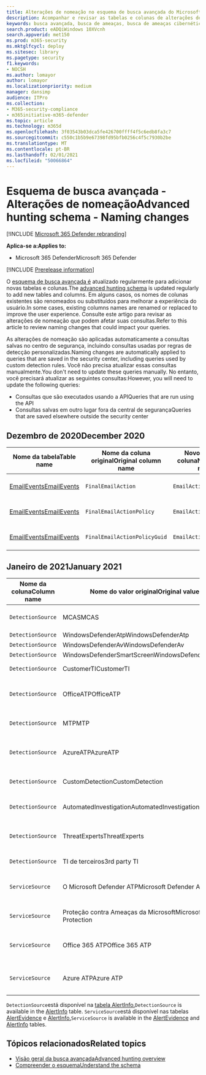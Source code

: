 ```yaml
---
title: Alterações de nomeação no esquema de busca avançada do Microsoft 365 Defender
description: Acompanhar e revisar as tabelas e colunas de alterações de nomeação no esquema de busca avançada
keywords: busca avançada, busca de ameaças, busca de ameaças cibernéticas, proteção contra ameaças da Microsoft, microsoft 365, mtp, m365, pesquisa, consulta, telemetria, referência de esquema, kusto, tabela, dados, alterações de nomeação, renomear, Proteção contra Ameaças da Microsoft
search.product: eADQiWindows 10XVcnh
search.appverid: met150
ms.prod: m365-security
ms.mktglfcycl: deploy
ms.sitesec: library
ms.pagetype: security
f1.keywords:
- NOCSH
ms.author: lomayor
author: lomayor
ms.localizationpriority: medium
manager: dansimp
audience: ITPro
ms.collection:
- M365-security-compliance
- m365initiative-m365-defender
ms.topic: article
ms.technology: m365d
ms.openlocfilehash: 3f03543b03dca5fe426700ffff4f5c6edb8fa3c7
ms.sourcegitcommit: c550c1b5b9e67398fd95bfb0256c4f5c7930b2be
ms.translationtype: MT
ms.contentlocale: pt-BR
ms.lasthandoff: 02/01/2021
ms.locfileid: "50066864"
---
```

# <a name="advanced-hunting-schema---naming-changes"></a><span data-ttu-id="6bc68-104">Esquema de busca avançada - Alterações de nomeação</span><span class="sxs-lookup"><span data-stu-id="6bc68-104">Advanced hunting schema - Naming changes</span></span>

[!INCLUDE [Microsoft 365 Defender rebranding](../includes/microsoft-defender.md)]


<span data-ttu-id="6bc68-105">**Aplica-se a:**</span><span class="sxs-lookup"><span data-stu-id="6bc68-105">**Applies to:**</span></span>
- <span data-ttu-id="6bc68-106">Microsoft 365 Defender</span><span class="sxs-lookup"><span data-stu-id="6bc68-106">Microsoft 365 Defender</span></span>

[!INCLUDE [Prerelease information](../includes/prerelease.md)]

<span data-ttu-id="6bc68-107">O [esquema de busca avançada é](advanced-hunting-schema-tables.md) atualizado regularmente para adicionar novas tabelas e colunas.</span><span class="sxs-lookup"><span data-stu-id="6bc68-107">The [advanced hunting schema](advanced-hunting-schema-tables.md) is updated regularly to add new tables and columns.</span></span> <span data-ttu-id="6bc68-108">Em alguns casos, os nomes de colunas existentes são renomeados ou substituídos para melhorar a experiência do usuário.</span><span class="sxs-lookup"><span data-stu-id="6bc68-108">In some cases, existing columns names are renamed or replaced to improve the user experience.</span></span> <span data-ttu-id="6bc68-109">Consulte este artigo para revisar as alterações de nomeação que podem afetar suas consultas.</span><span class="sxs-lookup"><span data-stu-id="6bc68-109">Refer to this article to review naming changes that could impact your queries.</span></span>

<span data-ttu-id="6bc68-110">As alterações de nomeação são aplicadas automaticamente a consultas salvas no centro de segurança, incluindo consultas usadas por regras de detecção personalizadas.</span><span class="sxs-lookup"><span data-stu-id="6bc68-110">Naming changes are automatically applied to queries that are saved in the security center, including queries used by custom detection rules.</span></span> <span data-ttu-id="6bc68-111">Você não precisa atualizar essas consultas manualmente.</span><span class="sxs-lookup"><span data-stu-id="6bc68-111">You don't need to update these queries manually.</span></span> <span data-ttu-id="6bc68-112">No entanto, você precisará atualizar as seguintes consultas:</span><span class="sxs-lookup"><span data-stu-id="6bc68-112">However, you will need to update the following queries:</span></span>
- <span data-ttu-id="6bc68-113">Consultas que são executados usando a API</span><span class="sxs-lookup"><span data-stu-id="6bc68-113">Queries that are run using the API</span></span>
- <span data-ttu-id="6bc68-114">Consultas salvas em outro lugar fora da central de segurança</span><span class="sxs-lookup"><span data-stu-id="6bc68-114">Queries that are saved elsewhere outside the security center</span></span>

## <a name="december-2020"></a><span data-ttu-id="6bc68-115">Dezembro de 2020</span><span class="sxs-lookup"><span data-stu-id="6bc68-115">December 2020</span></span>

| <span data-ttu-id="6bc68-116">Nome da tabela</span><span class="sxs-lookup"><span data-stu-id="6bc68-116">Table name</span></span> | <span data-ttu-id="6bc68-117">Nome da coluna original</span><span class="sxs-lookup"><span data-stu-id="6bc68-117">Original column name</span></span> | <span data-ttu-id="6bc68-118">Novo nome de coluna</span><span class="sxs-lookup"><span data-stu-id="6bc68-118">New column name</span></span> | <span data-ttu-id="6bc68-119">Motivo da alteração</span><span class="sxs-lookup"><span data-stu-id="6bc68-119">Reason for change</span></span>
|--|--|--|--|
| [<span data-ttu-id="6bc68-120">EmailEvents</span><span class="sxs-lookup"><span data-stu-id="6bc68-120">EmailEvents</span></span>](advanced-hunting-emailevents-table.md) | `FinalEmailAction` | `EmailAction` | <span data-ttu-id="6bc68-121">Comentários dos clientes</span><span class="sxs-lookup"><span data-stu-id="6bc68-121">Customer feedback</span></span> |
| [<span data-ttu-id="6bc68-122">EmailEvents</span><span class="sxs-lookup"><span data-stu-id="6bc68-122">EmailEvents</span></span>](advanced-hunting-emailevents-table.md) | `FinalEmailActionPolicy` | `EmailActionPolicy` | <span data-ttu-id="6bc68-123">Comentários dos clientes</span><span class="sxs-lookup"><span data-stu-id="6bc68-123">Customer feedback</span></span> |
| [<span data-ttu-id="6bc68-124">EmailEvents</span><span class="sxs-lookup"><span data-stu-id="6bc68-124">EmailEvents</span></span>](advanced-hunting-emailevents-table.md) | `FinalEmailActionPolicyGuid` | `EmailActionPolicyGuid` | <span data-ttu-id="6bc68-125">Comentários dos clientes</span><span class="sxs-lookup"><span data-stu-id="6bc68-125">Customer feedback</span></span> |

## <a name="january-2021"></a><span data-ttu-id="6bc68-126">Janeiro de 2021</span><span class="sxs-lookup"><span data-stu-id="6bc68-126">January 2021</span></span>

| <span data-ttu-id="6bc68-127">Nome da coluna</span><span class="sxs-lookup"><span data-stu-id="6bc68-127">Column name</span></span> | <span data-ttu-id="6bc68-128">Nome do valor original</span><span class="sxs-lookup"><span data-stu-id="6bc68-128">Original value name</span></span> | <span data-ttu-id="6bc68-129">Nome do novo valor</span><span class="sxs-lookup"><span data-stu-id="6bc68-129">New value name</span></span> | <span data-ttu-id="6bc68-130">Motivo da alteração</span><span class="sxs-lookup"><span data-stu-id="6bc68-130">Reason for change</span></span>
|--|--|--|--|
| `DetectionSource` | <span data-ttu-id="6bc68-131">MCAS</span><span class="sxs-lookup"><span data-stu-id="6bc68-131">MCAS</span></span> |    <span data-ttu-id="6bc68-132">Microsoft Cloud App Security</span><span class="sxs-lookup"><span data-stu-id="6bc68-132">Microsoft Cloud App Security</span></span> | <span data-ttu-id="6bc68-133">Rebranding</span><span class="sxs-lookup"><span data-stu-id="6bc68-133">Rebranding</span></span> |
| `DetectionSource` | <span data-ttu-id="6bc68-134">WindowsDefenderAtp</span><span class="sxs-lookup"><span data-stu-id="6bc68-134">WindowsDefenderAtp</span></span>|   <span data-ttu-id="6bc68-135">EDR</span><span class="sxs-lookup"><span data-stu-id="6bc68-135">EDR</span></span>| <span data-ttu-id="6bc68-136">Rebranding</span><span class="sxs-lookup"><span data-stu-id="6bc68-136">Rebranding</span></span> |
| `DetectionSource` | <span data-ttu-id="6bc68-137">WindowsDefenderAv</span><span class="sxs-lookup"><span data-stu-id="6bc68-137">WindowsDefenderAv</span></span> | <span data-ttu-id="6bc68-138">Antivírus</span><span class="sxs-lookup"><span data-stu-id="6bc68-138">Antivirus</span></span> | <span data-ttu-id="6bc68-139">Rebranding</span><span class="sxs-lookup"><span data-stu-id="6bc68-139">Rebranding</span></span> |
| `DetectionSource` | <span data-ttu-id="6bc68-140">WindowsDefenderSmartScreen</span><span class="sxs-lookup"><span data-stu-id="6bc68-140">WindowsDefenderSmartScreen</span></span> |  <span data-ttu-id="6bc68-141">SmartScreen</span><span class="sxs-lookup"><span data-stu-id="6bc68-141">SmartScreen</span></span> | <span data-ttu-id="6bc68-142">Rebranding</span><span class="sxs-lookup"><span data-stu-id="6bc68-142">Rebranding</span></span> |
| `DetectionSource` | <span data-ttu-id="6bc68-143">CustomerTI</span><span class="sxs-lookup"><span data-stu-id="6bc68-143">CustomerTI</span></span> |  <span data-ttu-id="6bc68-144">TI personalizada</span><span class="sxs-lookup"><span data-stu-id="6bc68-144">Custom TI</span></span> | <span data-ttu-id="6bc68-145">Renomear</span><span class="sxs-lookup"><span data-stu-id="6bc68-145">Rebranding</span></span> |
| `DetectionSource` | <span data-ttu-id="6bc68-146">OfficeATP</span><span class="sxs-lookup"><span data-stu-id="6bc68-146">OfficeATP</span></span> | <span data-ttu-id="6bc68-147">Obter o Microsoft Defender para Office 365</span><span class="sxs-lookup"><span data-stu-id="6bc68-147">Microsoft Defender for Office 365</span></span> | <span data-ttu-id="6bc68-148">Renomear</span><span class="sxs-lookup"><span data-stu-id="6bc68-148">Rebranding</span></span> |
| `DetectionSource` | <span data-ttu-id="6bc68-149">MTP</span><span class="sxs-lookup"><span data-stu-id="6bc68-149">MTP</span></span>   | <span data-ttu-id="6bc68-150">Microsoft 365 Defender</span><span class="sxs-lookup"><span data-stu-id="6bc68-150">Microsoft 365 Defender</span></span> | <span data-ttu-id="6bc68-151">Renomear</span><span class="sxs-lookup"><span data-stu-id="6bc68-151">Rebranding</span></span> |
| `DetectionSource` | <span data-ttu-id="6bc68-152">AzureATP</span><span class="sxs-lookup"><span data-stu-id="6bc68-152">AzureATP</span></span> |    <span data-ttu-id="6bc68-153">O que é o Microsoft Defender para Identidade?</span><span class="sxs-lookup"><span data-stu-id="6bc68-153">Microsoft Defender for Identity</span></span> | <span data-ttu-id="6bc68-154">Rebranding</span><span class="sxs-lookup"><span data-stu-id="6bc68-154">Rebranding</span></span> |
| `DetectionSource` | <span data-ttu-id="6bc68-155">CustomDetection</span><span class="sxs-lookup"><span data-stu-id="6bc68-155">CustomDetection</span></span>   | <span data-ttu-id="6bc68-156">Detecção personalizada</span><span class="sxs-lookup"><span data-stu-id="6bc68-156">Custom detection</span></span> | <span data-ttu-id="6bc68-157">Rebranding</span><span class="sxs-lookup"><span data-stu-id="6bc68-157">Rebranding</span></span> |
| `DetectionSource` | <span data-ttu-id="6bc68-158">AutomatedInvestigation</span><span class="sxs-lookup"><span data-stu-id="6bc68-158">AutomatedInvestigation</span></span> |<span data-ttu-id="6bc68-159">Investigação automatizada</span><span class="sxs-lookup"><span data-stu-id="6bc68-159">Automated investigation</span></span> | <span data-ttu-id="6bc68-160">Rebranding</span><span class="sxs-lookup"><span data-stu-id="6bc68-160">Rebranding</span></span> |
| `DetectionSource` | <span data-ttu-id="6bc68-161">ThreatExperts</span><span class="sxs-lookup"><span data-stu-id="6bc68-161">ThreatExperts</span></span> | <span data-ttu-id="6bc68-162">Especialistas em ameaças da Microsoft</span><span class="sxs-lookup"><span data-stu-id="6bc68-162">Microsoft Threat Experts</span></span> | <span data-ttu-id="6bc68-163">Rebranding</span><span class="sxs-lookup"><span data-stu-id="6bc68-163">Rebranding</span></span> |
| `DetectionSource` | <span data-ttu-id="6bc68-164">TI de terceiros</span><span class="sxs-lookup"><span data-stu-id="6bc68-164">3rd party TI</span></span> | <span data-ttu-id="6bc68-165">Sensores de terceiros</span><span class="sxs-lookup"><span data-stu-id="6bc68-165">3rd Party sensors</span></span> | <span data-ttu-id="6bc68-166">Rebranding</span><span class="sxs-lookup"><span data-stu-id="6bc68-166">Rebranding</span></span> |
| `ServiceSource` | <span data-ttu-id="6bc68-167">O Microsoft Defender ATP</span><span class="sxs-lookup"><span data-stu-id="6bc68-167">Microsoft Defender ATP</span></span>| <span data-ttu-id="6bc68-168">Microsoft Defender para Ponto de Extremidade</span><span class="sxs-lookup"><span data-stu-id="6bc68-168">Microsoft Defender for Endpoint</span></span> | <span data-ttu-id="6bc68-169">Rebranding</span><span class="sxs-lookup"><span data-stu-id="6bc68-169">Rebranding</span></span> |
|`ServiceSource` |<span data-ttu-id="6bc68-170">Proteção contra Ameaças da Microsoft</span><span class="sxs-lookup"><span data-stu-id="6bc68-170">Microsoft Threat Protection</span></span>   | <span data-ttu-id="6bc68-171">Microsoft 365 Defender</span><span class="sxs-lookup"><span data-stu-id="6bc68-171">Microsoft 365 Defender</span></span> | <span data-ttu-id="6bc68-172">Rebranding</span><span class="sxs-lookup"><span data-stu-id="6bc68-172">Rebranding</span></span> |
| `ServiceSource` | <span data-ttu-id="6bc68-173">Office 365 ATP</span><span class="sxs-lookup"><span data-stu-id="6bc68-173">Office 365 ATP</span></span>  |<span data-ttu-id="6bc68-174">Obter o Microsoft Defender para Office 365</span><span class="sxs-lookup"><span data-stu-id="6bc68-174">Microsoft Defender for Office 365</span></span> | <span data-ttu-id="6bc68-175">Rebranding</span><span class="sxs-lookup"><span data-stu-id="6bc68-175">Rebranding</span></span> |
| `ServiceSource` |<span data-ttu-id="6bc68-176">Azure ATP</span><span class="sxs-lookup"><span data-stu-id="6bc68-176">Azure ATP</span></span>    |<span data-ttu-id="6bc68-177">O que é o Microsoft Defender para Identidade?</span><span class="sxs-lookup"><span data-stu-id="6bc68-177">Microsoft Defender for Identity</span></span> | <span data-ttu-id="6bc68-178">Rebranding</span><span class="sxs-lookup"><span data-stu-id="6bc68-178">Rebranding</span></span> |

<span data-ttu-id="6bc68-179">`DetectionSource`está disponível na [tabela AlertInfo.](advanced-hunting-alertinfo-table.md)</span><span class="sxs-lookup"><span data-stu-id="6bc68-179">`DetectionSource` is available in the [AlertInfo](advanced-hunting-alertinfo-table.md) table.</span></span> <span data-ttu-id="6bc68-180">`ServiceSource`está disponível nas tabelas [AlertEvidence](advanced-hunting-alertevidence-table.md) e [AlertInfo.](advanced-hunting-alertinfo-table.md)</span><span class="sxs-lookup"><span data-stu-id="6bc68-180">`ServiceSource` is available in the [AlertEvidence](advanced-hunting-alertevidence-table.md) and [AlertInfo](advanced-hunting-alertinfo-table.md) tables.</span></span> 
## <a name="related-topics"></a><span data-ttu-id="6bc68-181">Tópicos relacionados</span><span class="sxs-lookup"><span data-stu-id="6bc68-181">Related topics</span></span>
- [<span data-ttu-id="6bc68-182">Visão geral da busca avançada</span><span class="sxs-lookup"><span data-stu-id="6bc68-182">Advanced hunting overview</span></span>](advanced-hunting-overview.md)
- [<span data-ttu-id="6bc68-183">Compreender o esquema</span><span class="sxs-lookup"><span data-stu-id="6bc68-183">Understand the schema</span></span>](advanced-hunting-schema-tables.md)